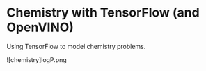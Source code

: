 # Chemistry with TensorFlow (and OpenVINO)
Using TensorFlow to model chemistry problems.

![chemistry]logP.png
